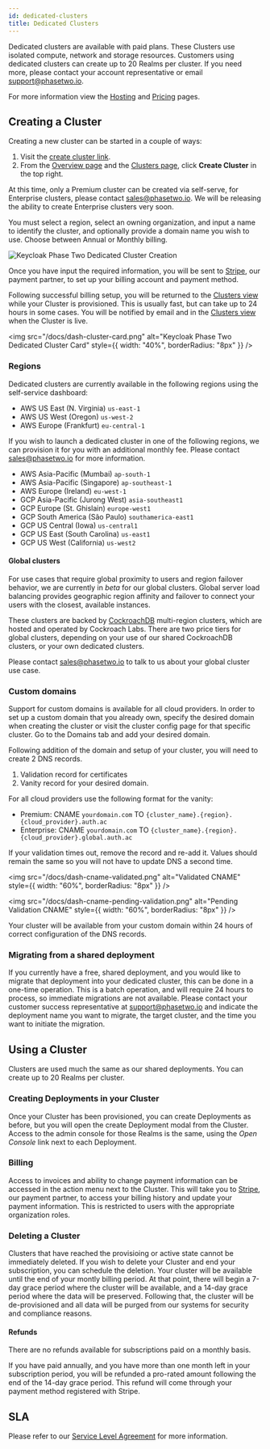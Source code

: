 ```yaml
---
id: dedicated-clusters
title: Dedicated Clusters
---
```


Dedicated clusters are available with paid plans. These Clusters use isolated compute, network and storage resources. Customers using dedicated clusters can create up to 20 Realms per cluster. If you need more, please contact your account representative or email [support@phasetwo.io](mailto:support@phasetwo.io).

For more information view the [Hosting](/hosting) and [Pricing](/pricing) pages.

## Creating a Cluster

Creating a new cluster can be started in a couple of ways:

1. Visit the [create cluster link](https://dash.phasetwo.io/clusters/create).
2. From the [Overview page](https://dash.phasetwo.io/) and the [Clusters page](https://dash.phasetwo.io/clusters/), click **Create Cluster** in the top right.

At this time, only a Premium cluster can be created via self-serve, for Enterprise clusters, please contact [sales@phasetwo.io](mailto:sales@phasetwo.io). We will be releasing the ability to create Enterprise clusters very soon.

You must select a region, select an owning organization, and input a name to identify the cluster, and optionally provide a domain name you wish to use. Choose between Annual or Monthly billing.

![Keycloak Phase Two Dedicated Cluster Creation](/docs/dash-create-premium-cluster.png)

Once you have input the required information, you will be sent to [Stripe](https://stripe.com), our payment partner, to set up your billing account and payment method.

Following successful billing setup, you will be returned to the [Clusters view](https://dash.phasetwo.io/clusters) while your Cluster is provisioned. This is usually fast, but can take up to 24 hours in some cases. You will be notified by email and in the [Clusters view](https://dash.phasetwo.io/clusters) when the Cluster is live.

<img
src="/docs/dash-cluster-card.png"
alt="Keycloak Phase Two Dedicated Cluster Card"
style={{ width: "40%", borderRadius: "8px" }}
/>

### Regions

Dedicated clusters are currently available in the following regions using the self-service dashboard:

- AWS US East (N. Virginia) `us-east-1`
- AWS US West (Oregon) `us-west-2`
- AWS Europe (Frankfurt) `eu-central-1`

If you wish to launch a dedicated cluster in one of the following regions, we can provision it for you with an additional monthly fee. Please contact [sales@phasetwo.io](mailto:sales@phasetwo.io) for more information.

- AWS Asia-Pacific (Mumbai) `ap-south-1`
- AWS Asia-Pacific (Singapore) `ap-southeast-1`
- AWS Europe (Ireland) `eu-west-1`
- GCP Asia-Pacific (Jurong West) `asia-southeast1`
- GCP Europe (St. Ghislain) `europe-west1`
- GCP South America (São Paulo) `southamerica-east1`
- GCP US Central (Iowa) `us-central1`
- GCP US East (South Carolina) `us-east1`
- GCP US West (California) `us-west2`

#### Global clusters

For use cases that require global proximity to users and region failover behavior, we are currently in _beta_ for our global clusters. Global server load balancing provides geographic region affinity and failover to connect your users with the closest, available instances.

These clusters are backed by [CockroachDB](https://www.cockroachlabs.com/) multi-region clusters, which are hosted and operated by Cockroach Labs. There are two price tiers for global clusters, depending on your use of our shared CockroachDB clusters, or your own dedicated clusters.

Please contact [sales@phasetwo.io](mailto:sales@phasetwo.io) to talk to us about your global cluster use case.

### Custom domains

Support for custom domains is available for all cloud providers. In order to set up a custom domain that you already own, specify the desired domain when creating the cluster or visit the cluster config page for that specific cluster. Go to the Domains tab and add your desired domain.

Following addition of the domain and setup of your cluster, you will need to create 2 DNS records.

1. Validation record for certificates
2. Vanity record for your desired domain.

For all cloud providers use the following format for the vanity:

- Premium: CNAME `yourdomain.com` TO `{cluster_name}.{region}.{cloud_provider}.auth.ac`
- Enterprise: CNAME `yourdomain.com` TO `{cluster_name}.{region}.{cloud_provider}.global.auth.ac`

If your validation times out, remove the record and re-add it. Values should remain the same so you will not have to update DNS a second time.

<img
src="/docs/dash-cname-validated.png"
alt="Validated CNAME"
style={{ width: "60%", borderRadius: "8px" }}
/>

<img
src="/docs/dash-cname-pending-validation.png"
alt="Pending Validation CNAME"
style={{ width: "60%", borderRadius: "8px" }}
/>

Your cluster will be available from your custom domain within 24 hours of correct configuration of the DNS records.

### Migrating from a shared deployment

If you currently have a free, shared deployment, and you would like to migrate that deployment into your dedicated cluster, this can be done in a one-time operation. This is a batch operation, and will require 24 hours to process, so immediate migrations are not available. Please contact your customer success representative at [support@phasetwo.io](mailto:support@phasetwo.io) and indicate the deployment name you want to migrate, the target cluster, and the time you want to initiate the migration.

## Using a Cluster

Clusters are used much the same as our shared deployments. You can create up to 20 Realms per cluster.

### Creating Deployments in your Cluster

Once your Cluster has been provisioned, you can create Deployments as before, but you will open the create Deployment modal from the Cluster. Access to the admin console for those Realms is the same, using the _Open Console_ link next to each Deployment.

### Billing

Access to invoices and ability to change payment information can be accessed in the action menu next to the Cluster. This will take you to [Stripe](https://stripe.com), our payment partner, to access your billing history and update your payment information. This is restricted to users with the appropriate organization roles.

### Deleting a Cluster

Clusters that have reached the provisioing or active state cannot be immediately deleted. If you wish to delete your Cluster and end your subscription, you can schedule the deletion. Your cluster will be available until the end of your montly billing period. At that point, there will begin a 7-day grace period where the cluster will be available, and a 14-day grace period where the data will be preserved. Following that, the cluster will be de-provisioned and all data will be purged from our systems for security and compliance reasons.

#### Refunds

There are no refunds available for subscriptions paid on a monthly basis.

If you have paid annually, and you have more than one month left in your subscription period, you will be refunded a pro-rated amount following the end of the 14-day grace period. This refund will come through your payment method registered with Stripe.

## SLA

Please refer to our [Service Level Agreement](/company/sla) for more information.
